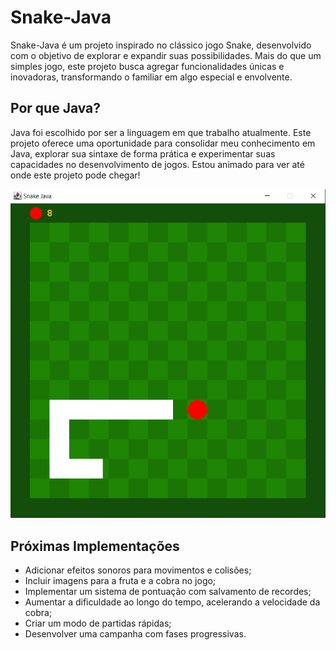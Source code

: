 # Snake-Java

Snake-Java é um projeto inspirado no clássico jogo Snake, desenvolvido com o objetivo de explorar e expandir suas possibilidades. Mais do que um simples jogo, este projeto busca agregar funcionalidades únicas e inovadoras, transformando o familiar em algo especial e envolvente.

## Por que Java?

Java foi escolhido por ser a linguagem em que trabalho atualmente. Este projeto oferece uma oportunidade para consolidar meu conhecimento em Java, explorar sua sintaxe de forma prática e experimentar suas capacidades no desenvolvimento de jogos. Estou animado para ver até onde este projeto pode chegar!

![Snake-Java Preview](https://github.com/dionialves/Snake-Java/blob/main/src/main/resources/images/Snake-Java.png)

## Próximas Implementações

- Adicionar efeitos sonoros para movimentos e colisões;
- Incluir imagens para a fruta e a cobra no jogo;
- Implementar um sistema de pontuação com salvamento de recordes;
- Aumentar a dificuldade ao longo do tempo, acelerando a velocidade da cobra;
- Criar um modo de partidas rápidas;
- Desenvolver uma campanha com fases progressivas.

